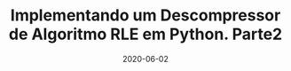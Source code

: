 ---
layout: page
title: "Implementando um Descompressor de Algoritmo RLE em Python. Parte2"
date: 2020-06-02
type: video
description: Esta é a segunda parte da codificação do algoritmo de compressão RLE (Run Length Encoding). No primeiro vídeo eu expliquei sobre a compressão e codifiquei o compressor. Neste vídeo eu codifico o descompressor.
entry_number: 44
youtube_video_id: xATZBAHik7Q
repository: 0044-descompressor-rle-python
has_code: false
has_p5: false
tags: [Compressão,Descompressor,RLE,Python]
playlists: [Mini-Projetos e Algoritmos]
permalink: /descompressor-rle-python/
---